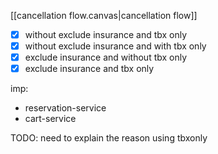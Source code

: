 [[cancellation flow.canvas|cancellation flow]]

- [x] without exclude insurance and tbx only
- [x] without exclude insurance and with tbx only
- [x] exclude insurance and without tbx only
- [x] exclude insurance and tbx only

imp:
- reservation-service
- cart-service


TODO:
need to explain the reason using tbxonly